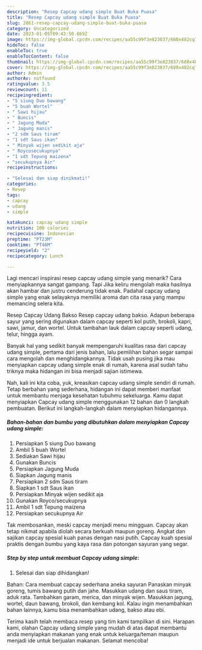 ```yaml
---
description: "Resep Capcay udang simple Buat Buka Puasa"
title: "Resep Capcay udang simple Buat Buka Puasa"
slug: 2861-resep-capcay-udang-simple-buat-buka-puasa
category: Uncategorized
date: 2023-01-05T09:43:50.869Z
image: https://img-global.cpcdn.com/recipes/aa55c99f3e823037/680x482cq70/capcay-udang-simple-foto-resep-utama.jpg
hideToc: false
enableToc: true
enableTocContent: false
thumbnail: https://img-global.cpcdn.com/recipes/aa55c99f3e823037/680x482cq70/capcay-udang-simple-foto-resep-utama.jpg
cover: https://img-global.cpcdn.com/recipes/aa55c99f3e823037/680x482cq70/capcay-udang-simple-foto-resep-utama.jpg
author: Admin
authorAv: notfound
ratingvalue: 3.5
reviewcount: 11
recipeingredient:
- "5 siung Duo bawang"
- "5 buah Wortel"
- " Sawi hijau"
- " Buncis"
- " Jagung Muda"
- " Jagung manis"
- "2 sdm Saus tiram"
- "1 sdt Saus ikan"
- " Minyak wijen sedikit aja"
- " Roycosecukupnya"
- "1 sdt Tepung maizena"
- "secukupnya Air"
recipeinstructions:

- "Selesai dan siap dinikmati!"
categories:
- Resep
tags:
- capcay
- udang
- simple

katakunci: capcay udang simple 
nutrition: 100 calories
recipecuisine: Indonesian
preptime: "PT23M"
cooktime: "PT46M"
recipeyield: "2"
recipecategory: Lunch

---
```



Lagi mencari inspirasi resep capcay udang simple yang menarik? Cara menyiapkannya sangat gampang. Tapi Jika keliru mengolah maka hasilnya akan hambar dan justru cenderung tidak enak. Padahal capcay udang simple yang enak selayaknya memiliki aroma dan cita rasa yang mampu memancing selera kita.


Resep Capcay Udang Bakso Resep capcay udang bakso. Adapun beberapa sayur yang sering digunakan dalam capcay seperti kol putih, brokoli, kapri, sawi, jamur, dan wortel. Untuk tambahan lauk dalam capcay seperti udang, telur, hingga ayam.

Banyak hal yang sedikit banyak mempengaruhi kualitas rasa dari capcay udang simple, pertama dari jenis bahan, lalu pemilihan bahan segar sampai cara mengolah dan menghidangkannya. Tidak usah pusing jika mau menyiapkan capcay udang simple enak di rumah, karena asal sudah tahu triknya maka hidangan ini bisa menjadi sajian istimewa.


Nah, kali ini kita coba, yuk, kreasikan capcay udang simple sendiri di rumah. Tetap berbahan yang sederhana, hidangan ini dapat memberi manfaat untuk membantu menjaga kesehatan tubuhmu sekeluarga. Kamu dapat menyiapkan Capcay udang simple menggunakan 12 bahan dan 0 langkah pembuatan. Berikut ini langkah-langkah dalam menyiapkan hidangannya.

<!--inarticleads1-->

##### Bahan-bahan dan bumbu yang dibutuhkan dalam menyiapkan Capcay udang simple:

1. Persiapkan 5 siung Duo bawang
1. Ambil 5 buah Wortel
1. Sediakan  Sawi hijau
1. Gunakan  Buncis
1. Persiapkan  Jagung Muda
1. Siapkan  Jagung manis
1. Persiapkan 2 sdm Saus tiram
1. Siapkan 1 sdt Saus ikan
1. Persiapkan  Minyak wijen sedikit aja
1. Gunakan  Royco/secukupnya
1. Ambil 1 sdt Tepung maizena
1. Persiapkan secukupnya Air


Tak membosankan, meski capcay menjadi menu mingguan. Capcay akan tetap nikmat apabila diolah secara berkuah maupun goreng. Angkat dan sajikan capcay spesial kuah panas dengan nasi putih. Capcay kuah spesial praktis dengan bumbu yang kaya rasa dan potongan sayuran yang segar. 

<!--inarticleads2-->

##### Step by step untuk membuat Capcay udang simple:


1. Selesai dan siap dihidangkan!

Bahan: Cara membuat capcay sederhana aneka sayuran Panaskan minyak goreng, tumis bawang putih dan jahe. Masukkan udang dan saus tiram, aduk rata. Tambahkan garam, merica, dan minyak wijen. Masukkan jagung, wortel, daun bawang, brokoli, dan kembang kol. Kalau ingin menambahkan bahan lainnya, kamu bisa menambahkan udang, bakso atau ebi. 

Terima kasih telah membaca resep yang tim kami tampilkan di sini. Harapan kami, olahan Capcay udang simple yang mudah di atas dapat membantu anda menyiapkan makanan yang enak untuk keluarga/teman maupun menjadi ide untuk berjualan makanan. Selamat mencoba!
